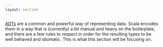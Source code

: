 ```yaml
---
layout: section
---
```


[ADTs][adt] are a common and powerful way of representing data. Scala encodes them in a way that is (currently) a bit manual and heavy on the boilerplate, and there are a few rules to respect in order for the resulting types to be well behaved and idiomatic. This is what this section will be focusing on.

[adt]:../definitions/adt.html
